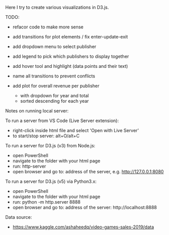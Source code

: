 Here I try to create various visualizations in D3.js.

TODO:
- refacor code to make more sense
- add transitions for plot elements / fix enter-update-exit
- add dropdown menu to select publisher
- add legend to pick which publishers to display together
- add hover tool and highlight (data points and their text)
- name all transitions to prevent conflicts

- add plot for overall revenue per publisher
  - with dropdown for year and total
  - sorted descending for each year


Notes on running local server:

To run a server from VS Code (Live Server extension):
- right-click inside html file and select 'Open with Live Server'
- to start/stop server: alt+O/alt+C
  
  
To run a server for D3.js (v3) from Node.js:
- open PowerShell
- navigate to the folder with your html page
- run: http-server
- open browser and go to: address of the server, e.g. http://127.0.0.1:8080

To run a server for D3.js (v5) via Python3.x:
- open PowerShell
- navigate to the folder with your html page
- run: python -m http.server 8888
- open browser and go to: address of the server:
    http://localhost:8888


Data source:
- https://www.kaggle.com/ashaheedq/video-games-sales-2019/data